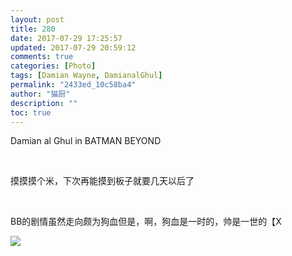 ```yaml
---
layout: post
title: 280
date: 2017-07-29 17:25:57
updated: 2017-07-29 20:59:12
comments: true
categories: [Photo]
tags: [Damian Wayne, DamianalGhul]
permalink: "2433ed_10c58ba4"
author: "猫厨"
description: ""
toc: true
---
```


<p>Damian al Ghul in BATMAN BEYOND</p> 
<br /> 
<p>摸摸摸个米，下次再能摸到板子就要几天以后了</p> 
<br /> 
<p>BB的剧情虽然走向颇为狗血但是，啊，狗血是一时的，帅是一世的【X</p>

![](https://nos.netease.com/imglf0/img/cVZNdzJtQk9JV2Q4RDVrZ0dnMnJueFhFZDN3YURSUHd1Qzgvc250LzhHY0VkTjdtbWlHSjlBPT0.jpg)